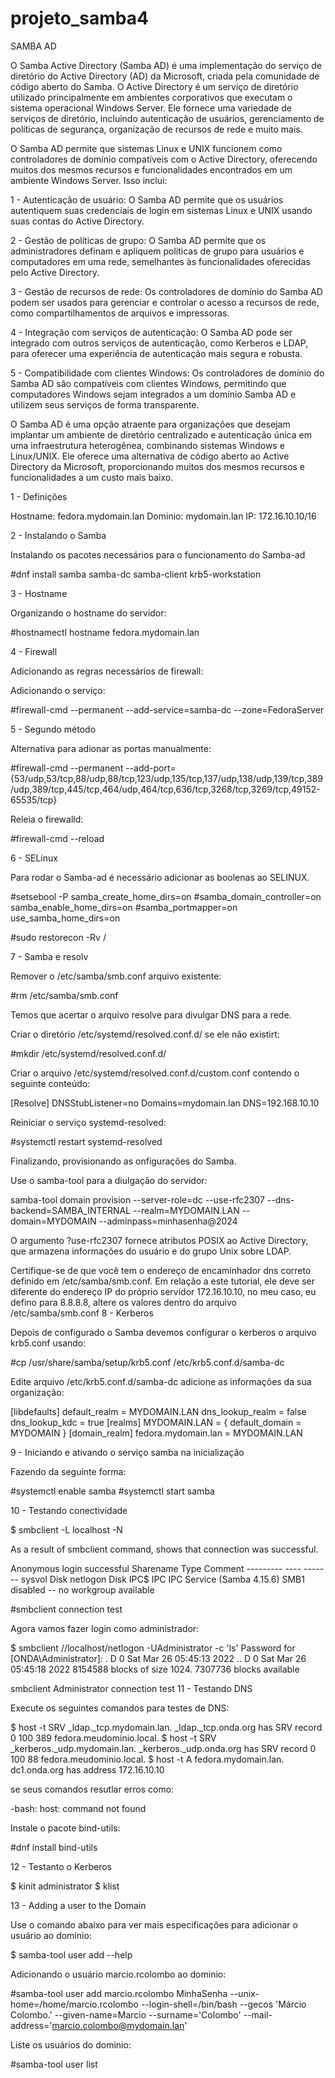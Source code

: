 # projeto_samba4

SAMBA AD

O Samba Active Directory (Samba AD) é uma implementação do serviço de diretório do Active Directory (AD) da Microsoft, criada pela comunidade de código aberto do Samba. O Active Directory é um serviço de diretório utilizado principalmente em ambientes corporativos que executam o sistema operacional Windows Server. Ele fornece uma variedade de serviços de diretório, incluindo autenticação de usuários, gerenciamento de políticas de segurança, organização de recursos de rede e muito mais.

O Samba AD permite que sistemas Linux e UNIX funcionem como controladores de domínio compatíveis com o Active Directory, oferecendo muitos dos mesmos recursos e funcionalidades encontrados em um ambiente Windows Server. Isso inclui:

1 - Autenticação de usuário: O Samba AD permite que os usuários autentiquem suas credenciais de login em sistemas Linux e UNIX usando suas contas do Active Directory.

2 - Gestão de políticas de grupo: O Samba AD permite que os administradores definam e apliquem políticas de grupo para usuários e computadores em uma rede, semelhantes às funcionalidades oferecidas pelo Active Directory.

3 - Gestão de recursos de rede: Os controladores de domínio do Samba AD podem ser usados para gerenciar e controlar o acesso a recursos de rede, como compartilhamentos de arquivos e impressoras.

4 - Integração com serviços de autenticação: O Samba AD pode ser integrado com outros serviços de autenticação, como Kerberos e LDAP, para oferecer uma experiência de autenticação mais segura e robusta.

5 - Compatibilidade com clientes Windows: Os controladores de domínio do Samba AD são compatíveis com clientes Windows, permitindo que computadores Windows sejam integrados a um domínio Samba AD e utilizem seus serviços de forma transparente.

O Samba AD é uma opção atraente para organizações que desejam implantar um ambiente de diretório centralizado e autenticação única em uma infraestrutura heterogênea, combinando sistemas Windows e Linux/UNIX. Ele oferece uma alternativa de código aberto ao Active Directory da Microsoft, proporcionando muitos dos mesmos recursos e funcionalidades a um custo mais baixo.

1 - Definições

Hostname: fedora.mydomain.lan
Dominio: mydomain.lan
IP: 172.16.10.10/16

2 - Instalando o Samba

Instalando os pacotes necessários para o funcionamento do Samba-ad

#dnf install samba samba-dc samba-client krb5-workstation

3 - Hostname

Organizando o hostname do servidor:

#hostnamectl hostname fedora.mydomain.lan

4 - Firewall

Adicionando as regras necessários de firewall:

Adicionando o serviço:

#firewall-cmd --permanent --add-service=samba-dc --zone=FedoraServer

5 - Segundo método

Alternativa para adionar as portas manualmente:

#firewall-cmd --permanent --add-port={53/udp,53/tcp,88/udp,88/tcp,123/udp,135/tcp,137/udp,138/udp,139/tcp,389/udp,389/tcp,445/tcp,464/udp,464/tcp,636/tcp,3268/tcp,3269/tcp,49152-65535/tcp}

Releia o firewalld:

#firewall-cmd --reload

6 - SELinux

Para rodar o Samba-ad é necessário adicionar as boolenas ao SELINUX.

#setsebool -P samba_create_home_dirs=on 
#samba_domain_controller=on samba_enable_home_dirs=on 
#samba_portmapper=on use_samba_home_dirs=on

#sudo restorecon -Rv /

7 - Samba e resolv

Remover o /etc/samba/smb.conf arquivo existente:

#rm /etc/samba/smb.conf

Temos que acertar o arquivo resolve para divulgar DNS para a rede.

Criar o diretório /etc/systemd/resolved.conf.d/ se ele não existirt:

#mkdir /etc/systemd/resolved.conf.d/

Criar o arquivo /etc/systemd/resolved.conf.d/custom.conf contendo o seguinte conteúdo:

[Resolve]
DNSStubListener=no
Domains=mydomain.lan
DNS=192.168.10.10

Reiniciar o serviço systemd-resolved:

#systemctl restart systemd-resolved

Finalizando, provisionando as onfigurações do Samba.

Use o samba-tool para a diulgação do servidor:

samba-tool domain provision --server-role=dc --use-rfc2307 --dns-backend=SAMBA_INTERNAL --realm=MYDOMAIN.LAN --domain=MYDOMAIN --adminpass=minhasenha@2024

O argumento ?use-rfc2307 fornece atributos POSIX ao Active Directory, que armazena informações do usuário e do grupo Unix sobre LDAP.

Certifique-se de que você tem o endereço de encaminhador dns correto definido em /etc/samba/smb.conf. Em relação a este tutorial, ele deve ser diferente do endereço IP do próprio servidor 172.16.10.10, no meu caso, eu defino para 8.8.8.8, altere os valores dentro do arquivo /etc/samba/smb.conf
8 - Kerberos

Depois de configurado o Samba devemos configurar o kerberos o arquivo krb5.conf usando:

 #cp /usr/share/samba/setup/krb5.conf /etc/krb5.conf.d/samba-dc

Edite arquivo /etc/krb5.conf.d/samba-dc adicione as informações da sua organização:

[libdefaults]
  default_realm = MYDOMAIN.LAN
  dns_lookup_realm = false
  dns_lookup_kdc = true
[realms]
MYDOMAIN.LAN = {
  default_domain = MYDOMAIN
}
[domain_realm]
  fedora.mydomain.lan = MYDOMAIN.LAN

9 - Iniciando e ativando o serviço samba na inicialização

Fazendo da seguinte forma:

 #systemctl enable samba
 #systemctl start samba

10 - Testando conectividade

$ smbclient -L localhost -N

As a result of smbclient command, shows that connection was successful.

Anonymous login successful
        Sharename       Type      Comment
        ---------       ----      -------
        sysvol          Disk
        netlogon        Disk
        IPC$            IPC       IPC Service (Samba 4.15.6)
SMB1 disabled -- no workgroup available

#smbclient connection test

Agora vamos fazer login como administrador:

$ smbclient //localhost/netlogon -UAdministrator -c 'ls'
Password for [ONDA\Administrator]:
  .                              D        0  Sat Mar 26 05:45:13 2022
  ..                             D        0  Sat Mar 26 05:45:18 2022
                8154588 blocks of size 1024. 7307736 blocks available

smbclient Administrator connection test
11 - Testando DNS

Execute os seguintes comandos para testes de DNS:

$ host -t SRV _ldap._tcp.mydomain.lan.
_ldap._tcp.onda.org has SRV record 0 100 389 fedora.meudominio.local.
$ host -t SRV _kerberos._udp.mydomain.lan.
_kerberos._udp.onda.org has SRV record 0 100 88 fedora.meudominio.local.
$ host -t A fedora.mydomain.lan.
dc1.onda.org has address 172.16.10.10

se seus comandos resutlar erros como:

-bash: host: command not found 

Instale o pacote bind-utils:

#dnf install bind-utils

12 - Testanto o Kerberos

$ kinit administrator
$ klist

13 - Adding a user to the Domain

Use o comando abaixo para ver mais especificações para adicionar o usuário ao domínio:

$ samba-tool user add --help

Adicionando o usuário marcio.rcolombo ao dominio:

 #samba-tool user add marcio.rcolombo MinhaSenha --unix-home=/home/marcio.rcolombo --login-shell=/bin/bash --gecos 'Márcio Colombo.' --given-name=Marcio --surname='Colombo' --mail-address='marcio.colombo@mydomain.lan'

Liste os usuários do dominio:

 #samba-tool user list
